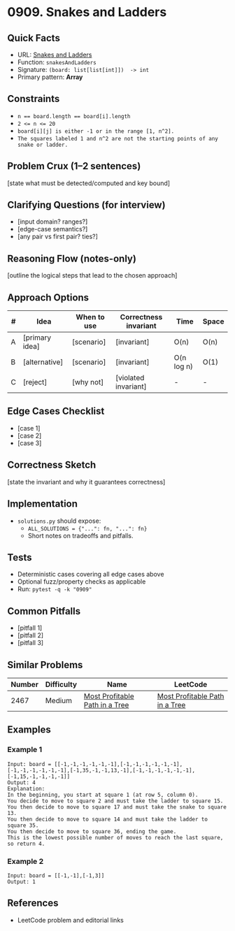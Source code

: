 # 0909. Snakes and Ladders

## Quick Facts

- URL: [Snakes and Ladders](https://leetcode.com/problems/snakes-and-ladders/)
- Function: `snakesAndLadders`
- Signature: `(board: list[list[int]])  -> int`
- Primary pattern: **Array**

## Constraints

- `n == board.length == board[i].length`
- `2 <= n <= 20`
- `board[i][j] is either -1 or in the range [1, n^2].`
- `The squares labeled 1 and n^2 are not the starting points of any snake or ladder.`

## Problem Crux (1–2 sentences)

[state what must be detected/computed and key bound]

## Clarifying Questions (for interview)

- [input domain? ranges?]
- [edge-case semantics?]
- [any pair vs first pair? ties?]

## Reasoning Flow (notes-only)

[outline the logical steps that lead to the chosen approach]

## Approach Options

| # | Idea | When to use | Correctness invariant | Time | Space |
|---|------|-------------|-----------------------|------|-------|
| A | [primary idea] | [scenario] | [invariant] | O(n) | O(n) |
| B | [alternative] | [scenario] | [invariant] | O(n log n) | O(1) |
| C | [reject] | [why not] | [violated invariant] | - | - |

## Edge Cases Checklist

- [case 1]
- [case 2]
- [case 3]

## Correctness Sketch

[state the invariant and why it guarantees correctness]

## Implementation

- `solutions.py` should expose:
  - `ALL_SOLUTIONS = {"...": fn, "...": fn}`
  - Short notes on tradeoffs and pitfalls.

## Tests

- Deterministic cases covering all edge cases above
- Optional fuzz/property checks as applicable
- Run: `pytest -q -k "0909"`

## Common Pitfalls

- [pitfall 1]
- [pitfall 2]
- [pitfall 3]

## Similar Problems

| Number | Difficulty | Name | LeetCode |
|---|---|---|---|
| 2467 | Medium | [Most Profitable Path in a Tree](../2467-most-profitable-path-in-a-tree/readme.md) | [Most Profitable Path in a Tree](https://leetcode.com/problems/most-profitable-path-in-a-tree/) |

## Examples

### Example 1

```text
Input: board = [[-1,-1,-1,-1,-1,-1],[-1,-1,-1,-1,-1,-1],[-1,-1,-1,-1,-1,-1],[-1,35,-1,-1,13,-1],[-1,-1,-1,-1,-1,-1],[-1,15,-1,-1,-1,-1]]
Output: 4
Explanation:
In the beginning, you start at square 1 (at row 5, column 0).
You decide to move to square 2 and must take the ladder to square 15.
You then decide to move to square 17 and must take the snake to square 13.
You then decide to move to square 14 and must take the ladder to square 35.
You then decide to move to square 36, ending the game.
This is the lowest possible number of moves to reach the last square, so return 4.
```

### Example 2

```text
Input: board = [[-1,-1],[-1,3]]
Output: 1
```

## References

- LeetCode problem and editorial links
